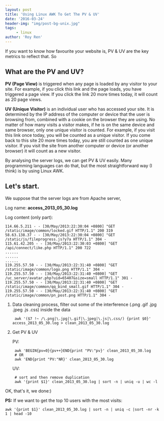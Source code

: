 ```yaml
---
layout: post
title: 'Using Linux AWK To Get The PV & UV'
date: '2016-03-24'
header-img: "img/post-bg-unix.jpg"
tags:
     - linux
author: 'Roy Ren'
---
```


If you want to know how favourite your website is, PV & UV are the key metrics to reflect that. So

## What are the PV and UV?

**PV (Page View)** is triggered when any page is loaded by any visitor to your site. For example, if you click this link and the page loads, you have triggered a page view. If you click the link 20 more times today, it will count as 20 page views.

**UV (Unique Visitor)** is an individual user who has accessed your site. It is determined by the IP address of the computer or device that the user is browsing from, combined with a cookie on the browser they are using. No matter of how many visits a visitor makes, if he is on the same device and same browser, only one unique visitor is counted. For example, if you visit this link once today, you will be counted as a unique visitor. If you come back to this site 20 more times today, you are still counted as one unique visitor. If you visit the site from another computer or device (or another browser) it will count as a new visitor.

By analysing the server logs, we can get PV & UV easily. Many programming languages can do that, but the most straightforward way (I think) is by using Linux AWK.

## Let's start.

We suppose that the server logs are from Apache server,

Log name: **access_2013_05_30.log**


Log content (only part): 	


	114.66.5.211 - - [30/May/2013:22:30:04 +0800] "GET /static/image/common/locked.gif HTTP/1.1" 200 319
	58.63.138.37 - - [30/May/2013:22:30:04 +0800] "GET /static/js/fileprogress.js?y7a HTTP/1.1" 304 -
	115.61.42.205 - - [30/May/2013:22:30:03 +0800] "GET /api/connect/like.php HTTP/1.1" 200 722
	......
	......
	......
	119.255.57.50 - - [30/May/2013:22:31:40 +0800] "GET /static/image/common/logo.png HTTP/1.1" 304 -
	119.255.57.50 - - [30/May/2013:22:31:40 +0800] "GET /uc_server/avatar.php?uid=65407&size=small HTTP/1.1" 301 -
	119.255.57.50 - - [30/May/2013:22:31:40 +0800] "GET /static/image/common/qq_bind_small.gif HTTP/1.1" 304 -
	119.255.57.50 - - [30/May/2013:22:31:40 +0800] "GET /static/image/common/pn_post.png HTTP/1.1" 304 -
	
1. Data cleaning process, filter out some of the interference (.png .gif .jpg .jpeg  .js .css) inside the data 

		awk '($7 !~ /\.png|\.jpg|\.gif|\.jpeg|\.js|\.css/) {print $0}' access_2013_05_30.log > clean_2013_05_30.log

2. Get PV & UV

	PV:
	
		awk 'BEGIN{pv=0}{pv++}END{print "PV:"pv}' clean_2013_05_30.log
		# OR
		awk 'END{print "PV:"NR}' clean_2013_05_30.log
		
		
	UV:
	
		# sort and then remove duplication
		awk '{print $1}' clean_2013_05_30.log | sort -n | uniq -u | wc -l

OK, that's it, we done:)

**PS:** If we want to get the top 10 users with the most visits:

	awk '{print $1}' clean_2013_05_30.log | sort -n | uniq -c |sort -nr -k 1 | head -10